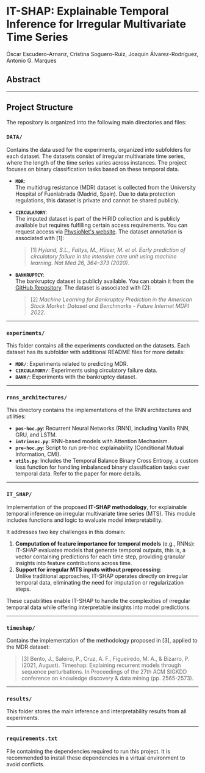 # IT-SHAP: Explainable Temporal Inference for Irregular Multivariate Time Series

Óscar Escudero-Arnanz, Cristina Soguero-Ruiz, Joaquín Álvarez-Rodríguez, Antonio G. Marques

## Abstract

---

## Project Structure

The repository is organized into the following main directories and files:

### **`DATA/`**
Contains the data used for the experiments, organized into subfolders for each dataset. The datasets consist of irregular multivariate time series, where the length of the time series varies across instances. The project focuses on binary classification tasks based on these temporal data.

- **`MDR`**:  
  The multidrug resistance (MDR) dataset is collected from the University Hospital of Fuenlabrada (Madrid, Spain). Due to data protection regulations, this dataset is private and cannot be shared publicly.

- **`CIRCULATORY`**:  
  The imputed dataset is part of the HiRID collection and is publicly available but requires fulfilling certain access requirements. You can request access via [PhysioNet's website](https://physionet.org/content/hirid/1.1.1/). The dataset annotation is associated with [1]:  
  > [1] *Hyland, S.L., Faltys, M., Hüser, M. et al. Early prediction of circulatory failure in the intensive care unit using machine learning. Nat Med 26, 364–373 (2020)*.

- **`BANKRUPTCY`**:  
  The bankruptcy dataset is publicly available. You can obtain it from the [GitHub Repository](https://github.com/sowide/bankruptcy_dataset/tree/main). The dataset is associated with [2]:  
  > [2] *Machine Learning for Bankruptcy Prediction in the American Stock Market: Dataset and Benchmarks* - *Future Internet MDPI 2022*.

---

### **`experiments/`**
This folder contains all the experiments conducted on the datasets. Each dataset has its subfolder with additional README files for more details:
- **`MDR/`**: Experiments related to predicting MDR.
- **`CIRCULATORY/`**: Experiments using circulatory failure data.
- **`BANK/`**: Experiments with the bankruptcy dataset.

---

### **`rnns_architectures/`**
This directory contains the implementations of the RNN architectures and utilities:
- **`pos-hoc.py`**: Recurrent Neural Networks (RNN), including Vanilla RNN, GRU, and LSTM.
- **`intrinsec.py`**: RNN-based models with Attention Mechanism.
- **`pre-hoc.py`**: Script to run pre-hoc explainability (Conditional Mutual Information, CMI).
- **`utils.py`**:  Includes the Temporal Balance Binary Cross Entropy, a custom loss function for handling imbalanced binary classification tasks over temporal data. Refer to the paper for more details.


---

### **`IT_SHAP/`**
Implementation of the proposed **IT-SHAP methodology**, for explainable temporal inference on irregular multivariate time series (MTS). This module includes functions and logic to evaluate model interpretability.

It addresses two key challenges in this domain:
1. **Computation of feature importance for temporal models** (e.g., RNNs):  
   IT-SHAP evaluates models that generate temporal outputs, this is, a vector containing predictions for each time step, providing granular insights into feature contributions across time.
2. **Support for irregular MTS inputs without preprocessing**:  
   Unlike traditional approaches, IT-SHAP operates directly on irregular temporal data, eliminating the need for imputation or regularization steps.  

These capabilities enable IT-SHAP to handle the complexities of irregular temporal data while offering interpretable insights into model predictions.

---

### **`timeshap/`**
Contains the implementation of the methodology proposed in [3], applied to the MDR dataset:  
> [3] Bento, J., Saleiro, P., Cruz, A. F., Figueiredo, M. A., & Bizarro, P. (2021, August). Timeshap: Explaining recurrent models through sequence perturbations. In Proceedings of the 27th ACM SIGKDD conference on knowledge discovery & data mining (pp. 2565-2573).

---

### **`results/`**
This folder stores the main inference and interpretability results from all experiments.

---

### **`requirements.txt`**
File containing the dependencies required to run this project. It is recommended to install these dependencies in a virtual environment to avoid conflicts.

